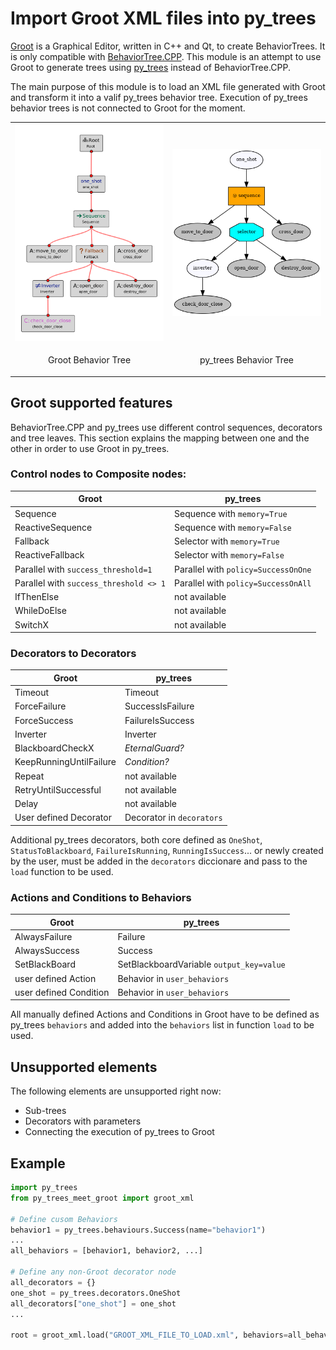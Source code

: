 # Import Groot XML files into py_trees

[Groot](https://github.com/BehaviorTree/Groot) is a Graphical Editor, written in C++ and Qt, to create BehaviorTrees. It is only compatible with [BehaviorTree.CPP](https://github.com/BehaviorTree/BehaviorTree.CPP). This module is an attempt to use Groot to generate trees using [py_trees](https://github.com/splintered-reality/py_trees) instead of BehaviorTree.CPP.

The main purpose of this module is to load an XML file generated with Groot and transform it into a valif py_trees behavior tree. Execution of py_trees behavior trees is not connected to Groot for the moment.

<table>
    <tr>
        <td><img src="./media/groot_test1.png" width=300px></td>
        <td><img src="./media/py_trees_test1.png" width=300px></td>
    </tr>
    <tr>
        <td><p align="center">Groot Behavior Tree</p></td>
        <td><p align="center">py_trees Behavior Tree</p></td>
    </tr>
</table>

## Groot supported features 

BehaviorTree.CPP and py_trees use different control sequences, decorators and tree leaves. This section explains the mapping between one and the other in order to use Groot in py_trees.

### Control nodes to Composite nodes:

| Groot | py_trees |
|-------|----------|
| Sequence | Sequence with `memory=True` |
| ReactiveSequence | Sequence with `memory=False` |
| Fallback | Selector with `memory=True` |
| ReactiveFallback | Selector with `memory=False` |
| Parallel with `success_threshold=1` | Parallel with `policy=SuccessOnOne` |
| Parallel with `success_threshold <> 1` | Parallel with `policy=SuccessOnAll` |
| IfThenElse | not available |
| WhileDoElse | not available |
| SwitchX | not available |


### Decorators to Decorators

| Groot | py_trees |
|-------|----------|
| Timeout | Timeout |
| ForceFailure | SuccessIsFailure |
| ForceSuccess | FailureIsSuccess |
| Inverter | Inverter | 
| BlackboardCheckX | *EternalGuard?* | 
| KeepRunningUntilFailure | *Condition?* |
| Repeat | not available |
| RetryUntilSuccessful | not available |
| Delay | not available |
| User defined Decorator | Decorator in `decorators` |

Additional py_trees decorators, both core defined as `OneShot`, `StatusToBlackboard`, `FailureIsRunning`, `RunningIsSuccess`... or newly created by the user, must be added in the `decorators` diccionare and pass to the `load` function to be used.


### Actions and Conditions to Behaviors

| Groot | py_trees |
|-------|----------|
| AlwaysFailure | Failure |
| AlwaysSuccess | Success |
| SetBlackBoard | SetBlackboardVariable `output_key=value` |
| user defined Action | Behavior in `user_behaviors` |
| user defined Condition | Behavior in `user_behaviors` |


All manually defined Actions and Conditions in Groot have to be defined as py_trees `behaviors` and added into the `behaviors` list in function `load` to be used.

## Unsupported elements

The following elements are unsupported right now:

* Sub-trees
* Decorators with parameters 
* Connecting the execution of py_trees to Groot 

## Example

```python
import py_trees
from py_trees_meet_groot import groot_xml

# Define cusom Behaviors
behavior1 = py_trees.behaviours.Success(name="behavior1")
...
all_behaviors = [behavior1, behavior2, ...]

# Define any non-Groot decorator node
all_decorators = {}
one_shot = py_trees.decorators.OneShot
all_decorators["one_shot"] = one_shot
...

root = groot_xml.load("GROOT_XML_FILE_TO_LOAD.xml", behaviors=all_behaviors, decorators=all_decorators)
```

